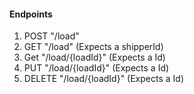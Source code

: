 #### Endpoints

1. POST "/load"
2. GET "/load" (Expects a shipperId)
3. Get "/load/{loadId}" (Expects a Id)
4. PUT "/load/{loadId}" (Expects a Id)
5. DELETE "/load/{loadId}" (Expects a Id)